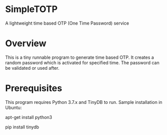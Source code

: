 # SimpleTOTP
A lightweight time based OTP (One Time Password) service

# Overview
This is a tiny runnable program to generate time based OTP. It creates a random password which is activated for specified time. The password can be validated or used after.

# Prerequisites
This program requires Python 3.7.x and TinyDB to run. 
Sample installation in Ubuntu:

apt-get install python3

pip install tinydb


